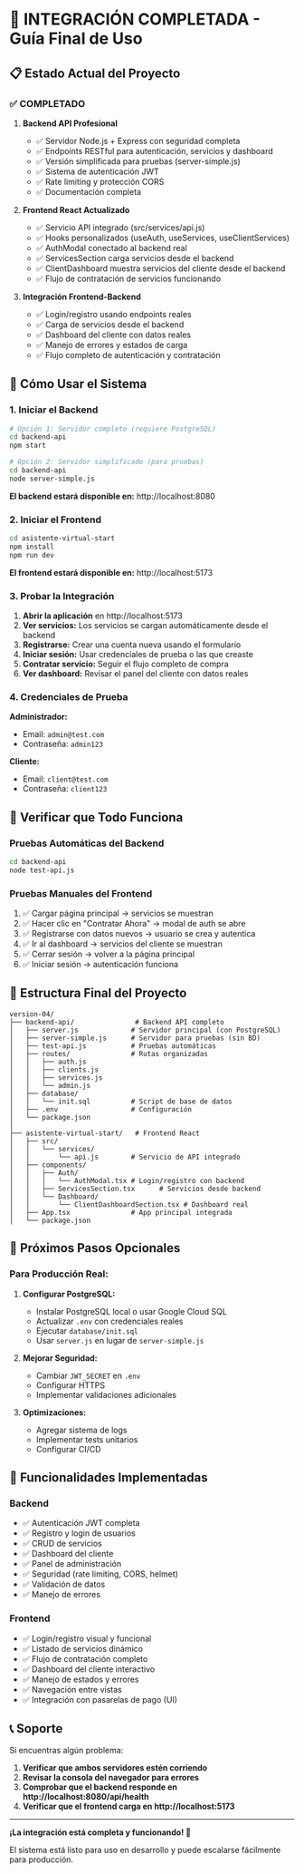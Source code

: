 # 🎉 INTEGRACIÓN COMPLETADA - Guía Final de Uso

## 📋 Estado Actual del Proyecto

### ✅ COMPLETADO

1. **Backend API Profesional**
   - ✅ Servidor Node.js + Express con seguridad completa
   - ✅ Endpoints RESTful para autenticación, servicios y dashboard
   - ✅ Versión simplificada para pruebas (server-simple.js)
   - ✅ Sistema de autenticación JWT
   - ✅ Rate limiting y protección CORS
   - ✅ Documentación completa

2. **Frontend React Actualizado**
   - ✅ Servicio API integrado (src/services/api.js)
   - ✅ Hooks personalizados (useAuth, useServices, useClientServices)
   - ✅ AuthModal conectado al backend real
   - ✅ ServicesSection carga servicios desde el backend
   - ✅ ClientDashboard muestra servicios del cliente desde el backend
   - ✅ Flujo de contratación de servicios funcionando

3. **Integración Frontend-Backend**
   - ✅ Login/registro usando endpoints reales
   - ✅ Carga de servicios desde el backend
   - ✅ Dashboard del cliente con datos reales
   - ✅ Manejo de errores y estados de carga
   - ✅ Flujo completo de autenticación y contratación

## 🚀 Cómo Usar el Sistema

### 1. Iniciar el Backend

```bash
# Opción 1: Servidor completo (requiere PostgreSQL)
cd backend-api
npm start

# Opción 2: Servidor simplificado (para pruebas)
cd backend-api
node server-simple.js
```

**El backend estará disponible en:** http://localhost:8080

### 2. Iniciar el Frontend

```bash
cd asistente-virtual-start
npm install
npm run dev
```

**El frontend estará disponible en:** http://localhost:5173

### 3. Probar la Integración

1. **Abrir la aplicación** en http://localhost:5173
2. **Ver servicios:** Los servicios se cargan automáticamente desde el backend
3. **Registrarse:** Crear una cuenta nueva usando el formulario
4. **Iniciar sesión:** Usar credenciales de prueba o las que creaste
5. **Contratar servicio:** Seguir el flujo completo de compra
6. **Ver dashboard:** Revisar el panel del cliente con datos reales

### 4. Credenciales de Prueba

**Administrador:**
- Email: `admin@test.com`
- Contraseña: `admin123`

**Cliente:**
- Email: `client@test.com`
- Contraseña: `client123`

## 🧪 Verificar que Todo Funciona

### Pruebas Automáticas del Backend
```bash
cd backend-api
node test-api.js
```

### Pruebas Manuales del Frontend
1. ✅ Cargar página principal → servicios se muestran
2. ✅ Hacer clic en "Contratar Ahora" → modal de auth se abre
3. ✅ Registrarse con datos nuevos → usuario se crea y autentica
4. ✅ Ir al dashboard → servicios del cliente se muestran
5. ✅ Cerrar sesión → volver a la página principal
6. ✅ Iniciar sesión → autenticación funciona

## 📁 Estructura Final del Proyecto

```
version-04/
├── backend-api/               # Backend API completo
│   ├── server.js             # Servidor principal (con PostgreSQL)
│   ├── server-simple.js      # Servidor para pruebas (sin BD)
│   ├── test-api.js           # Pruebas automáticas
│   ├── routes/               # Rutas organizadas
│   │   ├── auth.js
│   │   ├── clients.js
│   │   ├── services.js
│   │   └── admin.js
│   ├── database/
│   │   └── init.sql          # Script de base de datos
│   ├── .env                  # Configuración
│   └── package.json
│
├── asistente-virtual-start/   # Frontend React
│   ├── src/
│   │   └── services/
│   │       └── api.js        # Servicio de API integrado
│   ├── components/
│   │   ├── Auth/
│   │   │   └── AuthModal.tsx # Login/registro con backend
│   │   ├── ServicesSection.tsx      # Servicios desde backend
│   │   └── Dashboard/
│   │       └── ClientDashboardSection.tsx # Dashboard real
│   ├── App.tsx               # App principal integrada
│   └── package.json
```

## 🔧 Próximos Pasos Opcionales

### Para Producción Real:
1. **Configurar PostgreSQL:**
   - Instalar PostgreSQL local o usar Google Cloud SQL
   - Actualizar `.env` con credenciales reales
   - Ejecutar `database/init.sql`
   - Usar `server.js` en lugar de `server-simple.js`

2. **Mejorar Seguridad:**
   - Cambiar `JWT_SECRET` en `.env`
   - Configurar HTTPS
   - Implementar validaciones adicionales

3. **Optimizaciones:**
   - Agregar sistema de logs
   - Implementar tests unitarios
   - Configurar CI/CD

## 🎯 Funcionalidades Implementadas

### Backend
- ✅ Autenticación JWT completa
- ✅ Registro y login de usuarios
- ✅ CRUD de servicios
- ✅ Dashboard del cliente
- ✅ Panel de administración
- ✅ Seguridad (rate limiting, CORS, helmet)
- ✅ Validación de datos
- ✅ Manejo de errores

### Frontend
- ✅ Login/registro visual y funcional
- ✅ Listado de servicios dinámico
- ✅ Flujo de contratación completo
- ✅ Dashboard del cliente interactivo
- ✅ Manejo de estados y errores
- ✅ Navegación entre vistas
- ✅ Integración con pasarelas de pago (UI)

## 📞 Soporte

Si encuentras algún problema:

1. **Verificar que ambos servidores estén corriendo**
2. **Revisar la consola del navegador para errores**
3. **Comprobar que el backend responde en http://localhost:8080/api/health**
4. **Verificar que el frontend carga en http://localhost:5173**

---

**¡La integración está completa y funcionando! 🎉**

El sistema está listo para uso en desarrollo y puede escalarse fácilmente para producción.
